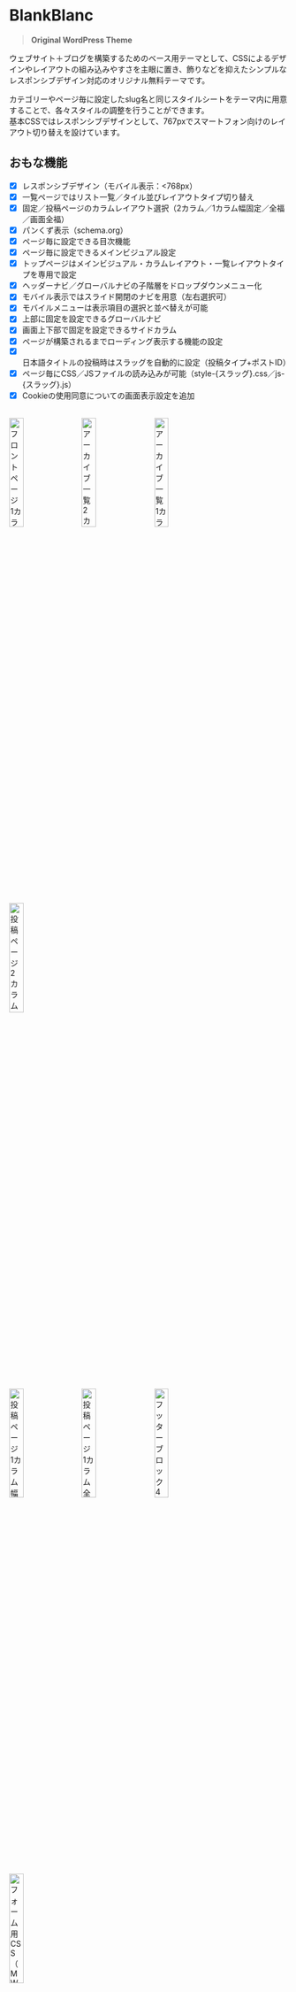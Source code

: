 # BlankBlanc
> **Original WordPress Theme**

ウェブサイト＋ブログを構築するためのベース用テーマとして、CSSによるデザインやレイアウトの組み込みやすさを主眼に置き、飾りなどを抑えたシンプルなレスポンシブデザイン対応のオリジナル無料テーマです。

カテゴリーやページ毎に設定したslug名と同じスタイルシートをテーマ内に用意することで、各々スタイルの調整を行うことができます。  
基本CSSではレスポンシブデザインとして、767pxでスマートフォン向けのレイアウト切り替えを設けています。  

## おもな機能
- [x] レスポンシブデザイン（モバイル表示：<768px）
- [x] 一覧ページではリスト一覧／タイル並びレイアウトタイプ切り替え
- [x] 固定／投稿ページのカラムレイアウト選択（2カラム／1カラム幅固定／全福／画面全福）
- [x] パンくず表示（schema.org）
- [x] ページ毎に設定できる目次機能
- [x] ページ毎に設定できるメインビジュアル設定
- [x] トップページはメインビジュアル・カラムレイアウト・一覧レイアウトタイプを専用で設定
- [x] ヘッダーナビ／グローバルナビの子階層をドロップダウンメニュー化
- [x] モバイル表示ではスライド開閉のナビを用意（左右選択可）
- [x] モバイルメニューは表示項目の選択と並べ替えが可能
- [x] 上部に固定を設定できるグローバルナビ
- [x] 画面上下部で固定を設定できるサイドカラム
- [x] ページが構築されるまでローディング表示する機能の設定
- [x] 日本語タイトルの投稿時はスラッグを自動的に設定（投稿タイプ+ポストID）
- [x] ページ毎にCSS／JSファイルの読み込みが可能（style-{スラッグ}.css／js-{スラッグ}.js）
- [x] Cookieの使用同意についての画面表示設定を追加

&emsp;  
<a href="https://user-images.githubusercontent.com/7519663/156091074-127bc438-5e22-419c-b0d5-c71b0f0ac8a0.jpg" target="_blank"><img src="https://user-images.githubusercontent.com/7519663/156091074-127bc438-5e22-419c-b0d5-c71b0f0ac8a0.jpg" title="フロントページ  1カラム全福・タイル表示" width="22.5%"></a>&emsp;
<a href="https://user-images.githubusercontent.com/7519663/155995531-1dd66bfe-fa59-462b-b6e4-4ab4816484dc.jpg" target="_blank"><img src="https://user-images.githubusercontent.com/7519663/155995531-1dd66bfe-fa59-462b-b6e4-4ab4816484dc.jpg" title="アーカイブ一覧 2カラム・リスト表示" width="22.5%"></a>&emsp;
<a href="https://user-images.githubusercontent.com/7519663/155995712-0019063f-a538-40a2-878e-f77f7ec90a91.jpg" target="_blank"><img src="https://user-images.githubusercontent.com/7519663/155995712-0019063f-a538-40a2-878e-f77f7ec90a91.jpg" title="アーカイブ一覧 1カラム幅固定・タイル表示" width="22.5%"></a>&emsp;
<a href="https://user-images.githubusercontent.com/7519663/155995746-cdf05b2e-9b28-46d3-bacb-4f64dae7c7ad.jpg" target="_blank"><img src="https://user-images.githubusercontent.com/7519663/155995746-cdf05b2e-9b28-46d3-bacb-4f64dae7c7ad.jpg" title="投稿ページ 2カラム表示（&amp;目次機能）" width="22.5%"></a>&emsp;
&emsp;  
<a href="https://user-images.githubusercontent.com/7519663/155995787-9747a459-a301-467e-8a91-752d4e898aa5.jpg" target="_blank"><img src="https://user-images.githubusercontent.com/7519663/155995787-9747a459-a301-467e-8a91-752d4e898aa5.jpg" title="投稿ページ 1カラム幅固定表示" width="22.5%"></a>&emsp;
<a href="https://user-images.githubusercontent.com/7519663/155995802-7569e110-271a-4c1f-b163-996f17794450.jpg" target="_blank"><img src="https://user-images.githubusercontent.com/7519663/155995802-7569e110-271a-4c1f-b163-996f17794450.jpg" title="投稿ページ 1カラム全福（&amp;目次機能）" width="22.5%"></a>&emsp;
<a href="https://user-images.githubusercontent.com/7519663/155996181-6309c75f-bebc-4517-8287-1429d1e58ca9.jpg" target="_blank"><img src="https://user-images.githubusercontent.com/7519663/155996181-6309c75f-bebc-4517-8287-1429d1e58ca9.jpg" title="フッターブロック 4列ウィジェット" width="22.5%"></a>&emsp;
<a href="https://user-images.githubusercontent.com/7519663/155996938-ab9d795b-355c-49de-a539-35a87ad8b535.jpg" target="_blank"><img src="https://user-images.githubusercontent.com/7519663/155996938-ab9d795b-355c-49de-a539-35a87ad8b535.jpg" title="フォーム用CSS （MW WP Form）" width="22.5%"></a>&emsp;
&emsp;  
<a href="https://user-images.githubusercontent.com/7519663/155995384-4efc1dd5-cdd5-4b8e-b3fd-3c08bb13c19f.jpg" target="_blank"><img src="https://user-images.githubusercontent.com/7519663/155995384-4efc1dd5-cdd5-4b8e-b3fd-3c08bb13c19f.jpg" title="BlankBlanc用テーマオプション" width="22.5%"></a>&emsp;
<a href="https://user-images.githubusercontent.com/7519663/155995964-32de58dc-d1ca-498e-985e-b48dc3387bae.jpg" target="_blank"><img src="https://user-images.githubusercontent.com/7519663/155995964-32de58dc-d1ca-498e-985e-b48dc3387bae.jpg" title="BlankBlanc用テーマオプション" width="22.5%"></a>&emsp;
<a href="https://user-images.githubusercontent.com/7519663/155995982-7ff276ce-c2bb-4198-bfca-233e77642ca7.jpg" target="_blank"><img src="https://user-images.githubusercontent.com/7519663/155995982-7ff276ce-c2bb-4198-bfca-233e77642ca7.jpg" title="BlankBlanc用テーマオプション" width="22.5%"></a>&emsp;
<a href="https://user-images.githubusercontent.com/7519663/155996035-87c9858b-32c1-4e99-aaf2-44903e19c6a2.jpg" target="_blank"><img src="https://user-images.githubusercontent.com/7519663/155996035-87c9858b-32c1-4e99-aaf2-44903e19c6a2.jpg" title="投稿画面 追加項目（カラムレイアウト・メインビジュアル画像・目次設定）" width="22.5%"></a>&emsp;

#### ～ ご利用にあたり ～
- サイトに合わせてCSS等でデザイン加工やレイアウトを行って利用されることを前提としていますので、完成されたデザインテーマを望まれる方の用途には向いておりません。
- また、SEOやAMPの対応、計測タグ、ソーシャル関連の設置などもプラグインでの利用を前提としています。<br>
- BlankBlancを利用される際は親テーマのアップデートに対応できるよう、[子テーマ（BlankBlanc Child）](https://github.com/sapphirus9/blankblanc-child)を用いてカスタマイズすることをお勧めします。
- ウィジェットはブロックエディターには未対応のため、従来のウィジェット設定を利用してください。（widgets-block-editorにて暫定的にサポートを停止）
- メインビジュアル、目次機能は限定（試用的な）での公開となります。
- BlankBlancは日本語向けテーマです。(Japanese Only)

## 動作要件
* WordPress 5.5以降
* PHP 5.6.20以降（原則WordPress本体の動作条件に準ずる）
* Chrome, Firefox, Edge, Safariは原則として最新バージョンの対応
* IE 11は一部非対応（おもにCSS）

## インストールの前に
CodeまたはTagsからダウンロードをする際、アーカイブファイル内のフォルダにmasterやバージョンが付加されるので、**「blankblanc」にフォルダ名を書き換え**（場合によっては再アーカイブ化）てからテーマのインストールや更新を行ってください。  
※フォルダ名の変更（同じテーマではフォルダ名を合わせる）を行わないと別テーマとして登録されるため、アップデートなどの際に重複によるエラーの原因になります。

## 基本設定
### 初期値
[*functions.php*](https://github.com/sapphirus9/blankblanc/blob/master/functions.php)にある *bb_config_default()* 内で設定した値が使用されます。

### テーマオプション（WP管理画面 > 外観）
各項目の初期値として *bb_config_default()* の設定値が設定されます。
ここで『設定を保存』すると初期値とは別にWP内に保存され、以降はここでの設定値が反映されます。

『初期状態に戻す』ボタンを押すと変更した項目はすべてクリアされ、 *bb_config_default()* の設定値が再び有効になります。

#### 各項目と設定値
|項目|キー|タイプ|初期値|
|---|---|---|---|
|titleタグのセパレーター|title_separator|string|｜|
|titleに併記するキャッチフレーズ|title_catchphrase|string|一般設定のキャッチフレーズ|
|一覧ページのタイトル接尾辞|archive_title_suffix|string|の一覧|
|アイキャッチ画像|post_thumbnail|array<br>幅[数値], 高さ[数値], 切り出し[true/false]|array(1200, 630, true)|
|一覧ページのサムネイル画像|archive_thumbnail|array<br>幅[数値], 高さ[数値], 切り出し[true/false]|array(300, 300, true)|
|記事抜粋時の省略表記|excerpt_more|string|⋯|
|記事抜粋の文字数|excerpt_length|int|110|
|RSSの記事出力文字数|excerpt_length_rss|int|200|
|年月日個別フォーマット|date_format|array<br>Y年, n月, j日, セパレータ|array('Y年', 'n月', 'j日', '')|
|『続きを読む』の表記|more_text|string|⋯ 続きを読む|
|日本語タイトル時のスラッグ設定|ja_auto_post_slug|array|※以下の配列用|
|+ スラッグ設定|rewrite|bool|true|
|+ 設定するスラッグの接頭辞|prefix|string|空|
|設定するスラッグの接頭辞|auto_post_slug|string|空|
|ロゴ画像|logo_image|string (url)|blankblanc/assets/img/logo.png|
|ロゴ画像サイズ|logo_size|array<br>幅[数値], 高さ[数値]|array(230, 40)|
|ロゴ画像のalt|logo_alt|string|ブログ名|
|共通メインビジュアル画像|mv_image|string (url)|空|
|メインビジュアル画像サイズ|mv_image_size|array<br>幅[数値], 高さ[数値], 切り出し[true/false]|array(2000, 600, true)|
|コピーライト設定|copyright|array|※以下の配列用|
|+ コピーライトの表記（接頭辞）|prefix|string|空|
|+ コピーライトの表記（開始年）|start_year|string|date_i18n('Y')|
|+ コピーライトの表記（テキスト）|text|string|ブログ名|
|+ コピーライトの表記（接尾辞）|suffix|string|空|
|ローディング画面の有無|loading_screen|bool|false|
|グローバルナビの固定|fixed_global_nav|bool|true|
|サイドバー（ウィジェット）の固定|fixed_widget|bool|true|
|rel=canonical／prev／next出力|output_canonical|bool|true|
|親テーマのCSSを利用|with_parent_css|bool|true|
|親テーマのスクリプト（js）を利用|with_parent_script|bool|true|
|モバイルメニュー|mobile_nav|array<br>ウィジェットidなど|array('#global-nav', '#header-nav')|
|モバイル時のスライドナビの方向|mobile_nav_position|string<br>空（左）/right（右）|空|
|モバイル時フッターに追加するウィジェットの指定|mobile_nav_footer|array<br>ウィジェットidなど|array()|
|除外対象のカテゴリーID|exclude_cat_id|string<br>カンマ区切りのID番号|空|
|カテゴリー毎（複数）のパンくず表示|bread_crumb_multi|bool|false|
|絵文字を無効化|disable_emoji|bool|true|
|画像へのリンクはすべて別窓（_blank）として開く|image_link_target|bool|false|
|画面内に入ったら画像を表示|image_fade_in|bool|true|
|WP標準のbody_class設定を追加|add_body_class|bool|false|
|共通の投稿一覧レイアウトタイプ|taxonomy_layout|string<br>list（リスト）/tiles（タイル）|list|
|トップページ用メインビジュアル|mv_home_image|string (url)|blankblanc/assets/img/img-hero.jpg|
|トップページ用メインビジュアル内コンテンツ|mv_home_content|string (html)|空|
|デフォルトのカラムレイアウト|column_layout|string<br>twocolumn（2カラム）/onecolumn（1カラム幅固定）/fullwidth（1カラム全幅）/nowrapwidth（画面全幅）|twocolumn|
|トップページレイアウト|homepage_layout|array|※以下の配列用|
|+ カラムレイアウト|column|string<br>twocolumn（2カラム）/onecolumn（1カラム幅固定）/fullwidth（1カラム全幅）/nowrapwidth（画面全幅）|twocolumn|
|+ 投稿一覧レイアウトタイプ|articles|string<br>list（リスト）/tiles（タイル）|list|
|目次機能を有効化|use_toc|bool|true|
|目次設定|toc_config|array|※以下の配列用|
|+ 目次を表示|toc_active|bool|true|
|+ 目次を閉じた状態にする|toc_closed|bool|false|
|+ 目次タイトル|toc_title|string|Contents|
|+ 除外する見出し|toc_hidden|array<br>h1～h6|array('h1')|
|+ アンカーIDに付加する文字列|toc_prefix|string|Index-|
|+ 目次の挿入場所|toc_position|int<br>ボディ最上部: 0<br>ボディ最下部: -1<br>x番目の見出し出現前: 1~|1|
|ファビコンを設定|favicon|string (url)|空|
|サイトアイコンを設定|siteicon|string (url)|空|
|Cookieの使用同意設定|cookie_banner|array|※以下の配列用|
|+ 同意画面を表示|indicate|bool|false|
|+ ボタンのラベル|label|string|OK|
|+ 表示する内容|text|string|blankblnac/functions.php内参照|
|テーマ用CSS/JSのバージョンパラメータを別で指定（デフォルトはfalse）※ブラウザキャッシュ対策用|version_param|false<br>またはバージョン番号等|false|

## ライセンス
BlankBlancのテーマに含まれるオリジナルについては、すべて**GPLv2ライセンス**です。
- [GNU General Public License v2 or later](http://www.gnu.org/licenses/gpl-2.0.html)

### 使用ライブラリ等
以下のライブラリ等の使用に関しては、各々のライセンスに準じます。
* [jQuery](https://jquery.com/) - [MIT License](https://jquery.org/license/)
* [Material Design Icons](https://materialdesignicons.com/) - [SIL Open Font License 1.1](http://scripts.sil.org/cms/scripts/page.php?item_id=OFL_web)

## 付記
動作の不具合などが見つかるかもしれません。予めご了承ください。  
※現在、加筆途中です …
